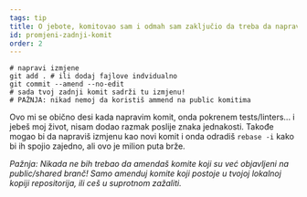 ```yaml
---
tags: tip
title: O jebote, komitovao sam i odmah sam zaključio da treba da napravim malu izmjenu!
id: promjeni-zadnji-komit
order: 2
---
```


```git
# napravi izmjene
git add . # ili dodaj fajlove indvidualno
git commit --amend --no-edit
# sada tvoj zadnji komit sadrži tu izmjenu!
# PAŽNJA: nikad nemoj da koristiš ammend na public komitima
```

Ovo mi se obično desi kada napravim komit, onda pokrenem tests/linters... i jebeš moj život, nisam dodao razmak poslije znaka jednakosti. Takođe mogao bi da napraviš izmjenu kao novi komit i onda odradiš `rebase -i` kako bi ih spojio zajedno, ali ovo je milion puta brže. 

*Pažnja: Nikada ne bih trebao da amendaš komite koji su već objavljeni na public/shared branč! Samo amenduj komite koji postoje u tvojoj lokalnoj kopiji repositorija, ili ceš u suprotnom zažaliti.*